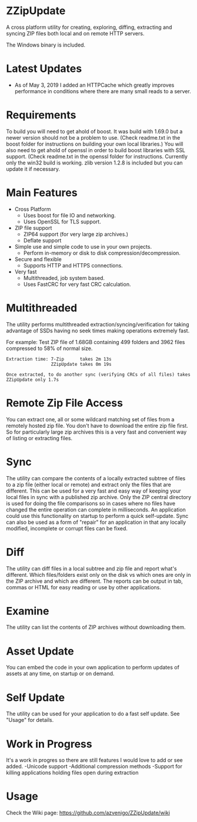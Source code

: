 # ZZipUpdate
A cross platform utility for creating, exploring, diffing, extracting and syncing ZIP files both local and on remote HTTP servers.

The Windows binary is included.


# Latest Updates
* As of May 3, 2019 I added an HTTPCache which greatly improves performance in conditions where there are many small reads to a server. 


# Requirements

To build you will need to get ahold of boost. It was build with 1.69.0 but a newer version should not be a problem to use. (Check readme.txt in the boost folder for instructions on building your own local libraries.)
You will also need to get ahold of openssl in order to build boost libraries with SSL support. (Check readme.txt in the openssl folder for instructions. Currently only the win32 build is working.
zlib version 1.2.8 is included but you can update it if necessary.


# Main Features

* Cross Platform
  * Uses boost for file IO and networking.
  * Uses OpenSSL for TLS support.
* ZIP file support
  * ZIP64 support (for very large zip archives.)
  * Deflate support
* Simple use and simple code to use in your own projects. 
  * Perform in-memory or disk to disk compression/decompression.
* Secure and flexible
  * Supports HTTP and HTTPS connections.
* Very fast
  * Multithreaded, job system based.
  * Uses FastCRC for very fast CRC calculation.


# Multithreaded

  The utility performs multithreaded extraction/syncing/verification for taking advantage of SSDs having no seek times making operations extremely fast.

  For example:
    Test ZIP file of 1.68GB containing 499 folders and 3962 files compressed to 58% of normal size.

    Extraction time: 7-Zip      takes 2m 13s
                     ZZipUpdate takes 0m 19s
            
    Once extracted, to do another sync (verifying CRCs of all files) takes ZZipUpdate only 1.7s

# Remote Zip File Access
  
You can extract one, all or some wildcard matching set of files from a remotely hosted zip file. You don't have to download the entire zip file first. So for particularly large zip archives this is a very fast and convenient way of listing or extracting files.
  
# Sync

The utility can compare the contents of a locally extracted subtree of files to a zip file (either local or remote) and extract only the files that are different. This can be used for a very fast and easy way of keeping your local files in sync with a published zip archive. Only the ZIP central directory is used for doing the file comparisons so in cases where no files have changed the entire operation can complete in milliseconds. An application could use this functionality on startup to perform a quick self-update.
Sync can also be used as a form of "repair" for an application in that any locally modified, incomplete or corrupt files can be fixed.
  
# Diff

  The utility can diff files in a local subtree and zip file and report what's different. Which files/folders exist only on the disk vs which ones are only in the ZIP archive and which are different.
  The reports can be output in tab, commas or HTML for easy reading or use by other applications.

# Examine
  The utility can list the contents of ZIP archives without downloading them.

# Asset Update
  You can embed the code in your own application to perform updates of assets at any time, on startup or on demand.
  
# Self Update
  The utility can be used for your application to do a fast self update. See "Usage" for details.

# Work in Progress
 It's a work in progres so there are still features I would love to add or see added.
 -Unicode support
 -Additional compression methods
 -Support for killing applications holding files open during extraction

# Usage
Check the Wiki page: https://github.com/azvenigo/ZZipUpdate/wiki



